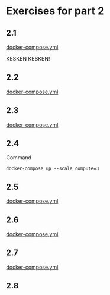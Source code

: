 # Exercises for part 2

## 2.1

[docker-compose.yml](https://github.com/MiguelSombrero/devopswithdocker/tree/master/part2/part2_1/docker-compose.yml)


KESKEN KESKEN!


## 2.2

[docker-compose.yml](https://github.com/MiguelSombrero/devopswithdocker/tree/master/part2/part2_2/docker-compose.yml)

## 2.3

[docker-compose.yml](https://github.com/MiguelSombrero/devopswithdocker/tree/master/part2/part2_3/docker-compose.yml)

## 2.4

Command

    docker-compose up --scale compute=3

## 2.5

[docker-compose.yml](https://github.com/MiguelSombrero/devopswithdocker/tree/master/part2/part2_5/docker-compose.yml)

## 2.6

[docker-compose.yml](https://github.com/MiguelSombrero/devopswithdocker/tree/master/part2/part2_6/docker-compose.yml)

## 2.7

[docker-compose.yml](https://github.com/MiguelSombrero/devopswithdocker/tree/master/part2/part2_7/docker-compose.yml)

## 2.8

